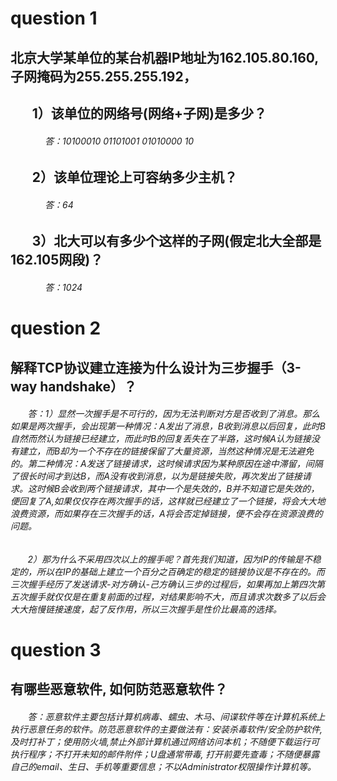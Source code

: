 # question 1
## 北京大学某单位的某台机器IP地址为162.105.80.160, 子网掩码为255.255.255.192，
## &#160; &#160; &#160; &#160;1）该单位的网络号(网络+子网)是多少？
###### &#160; &#160; &#160; &#160;&#160; &#160; &#160; &#160;答：10100010 01101001 01010000 10
## &#160; &#160; &#160; &#160;2）该单位理论上可容纳多少主机？
###### &#160; &#160; &#160; &#160;&#160; &#160; &#160; &#160;答：64
## &#160; &#160; &#160; &#160;3）北大可以有多少个这样的子网(假定北大全部是162.105网段)？
###### &#160; &#160; &#160; &#160;&#160; &#160; &#160; &#160;答：1024
# question 2
## 解释TCP协议建立连接为什么设计为三步握手（3-way handshake）？
###### &#160; &#160; &#160; &#160;答：1）显然一次握手是不可行的，因为无法判断对方是否收到了消息。那么如果是两次握手，会出现第一种情况：A发出了消息，B收到消息以后回复，此时B自然而然认为链接已经建立，而此时B的回复丢失在了半路，这时候A认为链接没有建立，而B却为一个不存在的链接保留了大量资源，当然这种情况是无法避免的。第二种情况：A发送了链接请求，这时候请求因为某种原因在途中滞留，间隔了很长时间才到达B，而A没有收到消息，以为是链接失败，再次发出了链接请求。这时候B会收到两个链接请求，其中一个是失效的，B并不知道它是失效的，便回复了A,如果仅仅存在两次握手的话，这样就已经建立了一个链接，将会大大地浪费资源，而如果存在三次握手的话，A将会否定掉链接，便不会存在资源浪费的问题。
###### &#160; &#160; &#160; &#160;2）那为什么不采用四次以上的握手呢？首先我们知道，因为IP的传输是不稳定的，所以在IP的基础上建立一个百分之百确定的稳定的链接协议是不存在的。而三次握手经历了发送请求-对方确认-己方确认三步的过程后，如果再加上第四次第五次握手就仅仅是在重复前面的过程，对结果影响不大，而且请求次数多了以后会大大拖慢链接速度，起了反作用，所以三次握手是性价比最高的选择。
# question 3
## 有哪些恶意软件, 如何防范恶意软件？
###### &#160; &#160; &#160; &#160;答：恶意软件主要包括计算机病毒、蠕虫、木马、间谍软件等在计算机系统上执行恶意任务的软件。防范恶意软件的主要做法有：安装杀毒软件/安全防护软件,及时打补丁；使用防火墙,禁止外部计算机通过网络访问本机；不随便下载运行可执行程序；不打开未知的邮件附件；U盘通常带毒, 打开前要先查毒；不随便暴露自己的email、生日、手机等重要信息；不以Administrator权限操作计算机等。
